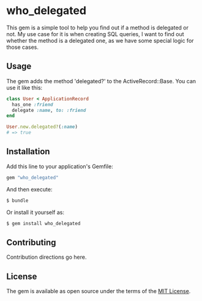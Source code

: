 # who_delegated
This gem is a simple tool to help you find out if a method is delegated or not. My use case for it is when creating SQL queries, I want to find out whether the method is a delegated one, as we have some special logic for those cases.

## Usage
The gem adds the method 'delegated?' to the ActiveRecord::Base. You can use it like this:

```ruby
class User < ApplicationRecord
  has_one :friend
  delegate :name, to: :friend
end

User.new.delegated?(:name)
# => true
```

## Installation
Add this line to your application's Gemfile:

```ruby
gem "who_delegated"
```

And then execute:
```bash
$ bundle
```

Or install it yourself as:
```bash
$ gem install who_delegated
```

## Contributing
Contribution directions go here.

## License
The gem is available as open source under the terms of the [MIT License](https://opensource.org/licenses/MIT).
